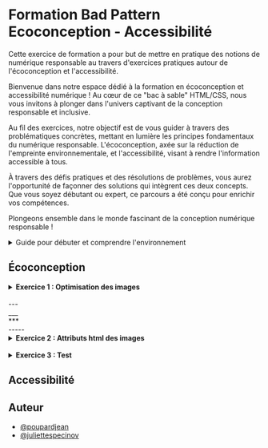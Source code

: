 
# Formation Bad Pattern Ecoconception - Accessibilité


Cette exercice de formation a pour but de mettre en pratique des notions de numérique responsable au travers d'exercices pratiques autour de l'écoconception et l'accessibilité.

Bienvenue dans notre espace dédié à la formation en écoconception et accessibilité numérique ! Au cœur de ce "bac à sable" HTML/CSS, nous vous invitons à plonger dans l'univers captivant de la conception responsable et inclusive.

Au fil des exercices, notre objectif est de vous guider à travers des problématiques concrètes, mettant en lumière les principes fondamentaux du numérique responsable. L'écoconception, axée sur la réduction de l'empreinte environnementale, et l'accessibilité, visant à rendre l'information accessible à tous.

À travers des défis pratiques et des résolutions de problèmes, vous aurez l'opportunité de façonner des solutions qui intègrent ces deux concepts. Que vous soyez débutant ou expert, ce parcours a été conçu pour enrichir vos compétences.

Plongeons ensemble dans le monde fascinant de la conception numérique responsable ! 

<details>
    <summary>Guide pour débuter et comprendre l'environnement</summary>

## Découvrir l'environnement

Pour commencer, si cela n'est pas déjà fait, vous devez vous rendre sur [cette url](https://github.com/Specinov).

Vous devriez être sur la page publique GitHub du la société [Spécinov](https://www.specinov.fr/). Dès lors vous pouvez choisir un repository "Bac à sable" parmis ceux proposés : 

- [Formation-SandBox-1](https://github.com/Specinov/Formation-SandBox-1) 
- [Formation-SandBox-2](https://github.com/Specinov/Formation-SandBox-2)
- [Formation-SandBox-3](https://github.com/Specinov/Formation-SandBox-3)
- [Formation-SandBox-4](https://github.com/Specinov/Formation-SandBox-1)
- [Formation-SandBox-5](https://github.com/Specinov/Formation-SandBox-1)
- [Formation-SandBox-6](https://github.com/Specinov/Formation-SandBox-1)
- [Formation-SandBox-7](https://github.com/Specinov/Formation-SandBox-1)
- [Formation-SandBox-8](https://github.com/Specinov/Formation-SandBox-1)

Attention, si vous êtes plusieurs, veillez à ne pas choisir le même dépôt GitHub, au risque de ne pouvoir réaliser les exercices correctement.
Il est également nécéssaire de posséder un compte GitHub pour poursuivre. 
Dans chaque dépôt vous retrouverez le README indiquant les consignes et procédures à suivre.

Pour effectuer les exercices, plusieurs possibilités s'offrent à vous : 
   
### Option 1 - Vous avez été ajouté à l'espace formation par votre formateur.
Pour cette option, tout est déjà prêt pour vous ! 

Le site est accessible sous l'adresse : https://specinov.github.io/Formation-SandBox-1/, suivant le nom de votre repository bac à sable il faudra simplement changer le numéro à la fin de l'url. Cette dernière est également indiquée sur la page d'accueil du dépôt.


### Option 2 - Vous effectuez les exercices de manière autodidacte.
Pour cette option, vous devrez réaliser un "fork" ou bien cloner le repository de votre côté, sur votre espace GitHub.

Une fois ceci réalisé, il faudra se rendre dans l'onglet *settings* du dépôt. Puis dans le sous-onglet *Pages* (situé dans le volet de gauche)

![Onglet Pages dans paramètres repository GitHub](/Ressources_README/GitHub_Pages.png)

Il faudra alors aller dans la partie nommée *Branch*, sélectionner la branche de travail de votre dépôt puis sauvegarder. 
GitHub a besoin de quelques minutes pour compiler et déployer le site. (il est possible d'observer la progression dans l'onglet *Actions* du menu principal)

Une fois le déploiement effectué, lorsque vous retournez dans le sous-onglet *Pages*, GitHub vous a généré votre site et a affiché le lien correspondant. 

Exemple : **Your site is live at** https://specinov.github.io/Formation-SandBox-1/

### Réaliser des modifications

A partir du moment où vous connaissez votre url publique de bac à sable, chaque modification que vous effectuerez sur la branche configurée, et que vous pousserez, sera alors déployée et accessible sur cette url. Cela sera nottamment très utile pour réaliser des audits d'écoconception.

Pour effectuer des modifications, il y a plusieurs possibilités, soit travailler avec votre éditeur de code préféré, soit directement en ligne depuis l'éditeur GitHub.
Ce dernier est accessible pour chaque fichier de l'onglet *Code* en cliquant sur le fichier puis le crayon pour modifier le fichier. (Il est possible d'ouvrir le fichier directement ou bien sur GitHub.dev ou GitHub Desktop)

![Modification de fichier au sein de GitHub](/Ressources_README/GitHub_modification.png)

</details>


## Écoconception

<details>
<summary><strong>Exercice 1 : Optimisation des images</strong></summary>
Comment pourriez-vous améliorer la performance du site et réduire l'impact environnemental en optimisant les images affichées sur l'écran d'accueil ?
<br><br>
<details>
<summary>Indice 1</summary>
<br>
Regardez la taille et la dimension des images.

Renseignez-vous sur la [recommandation RGESN sur le dimensionnement des images](https://ecoresponsable.numerique.gouv.fr/publications/referentiel-general-ecoconception/critere/6.5/).

<br>
<details>
<summary>Réponse</summary>
<br>
Lorsque l'on analyse les images du site, par exemple les images du carousel, l'image "Des cakes apétissants" ou encore l'image de la section "Faites votre choix", qu'on les ouvre dans un nouvel onglet, on s'aperçoit qu'elles sont bien plus grandes que la taille rendue à l'écran sur le site web.

Pour observer ce phénomène, il est aussi possible de se rendre dans la console de développement en effectuant un clic droit sur l'image puis "inspecter" dans le menu qui s'affiche. Cette action nous ouvre une fenêtre avec la ressource de l'image en code HTML. Exemple pour l'image de la section "Faites votre choix" : 

```
<div class="key_img col-md-6">
    <img src="images/back22.jpg">
</div>
```

Lorsque l'on survole l'url de l'image "images/back22.jpg" on obtient une fenêtre de la sorte : 

![Propriétés d'une image dans la console](/Ressources_README/proprietes_image.png)


</details>
</details>
</details>


<br>
---
<br>
___
<br>
***
<br>
-----
<br>
<details>
<summary><strong>Exercice 2 : Attributs html des images</strong></summary>
Comment pourriez-vous améliorer la performance et réduire l'impact environnemental en optimisant les images affichées sur l'écran d'accueil ?

<br>
<details>
<summary>Indice 1</summary>
    
Renseignez-vous sur la [recommandation RGESN sur les balises width et height des images](https://ecoresponsable.numerique.gouv.fr/publications/referentiel-general-ecoconception/critere/6.5/)        

<details>
<summary>Réponse</summary>
jsp
</details>
</details>
</details>

<br>
<details>
<summary><strong>Exercice 3 : Test</strong></summary>
Comment pourriez-vous améliorer la performance et réduire l'impact environnemental en optimisant les images affichées sur l'écran d'accueil ?

<br>
<details>
<summary>Indice 1</summary>
    
Renseignez-vous sur la [recommandation RGESN sur les balises width et height des images](https://ecoresponsable.numerique.gouv.fr/publications/referentiel-general-ecoconception/critere/6.5/)        

<details>
<summary>Réponse</summary>
jsp
</details>
</details>
</details>

## Accessibilité

## Auteur

- [@poupardjean](https://github.com/poupardjean)
- [@juliettespecinov](https://github.com/JulietteSpecinov)

